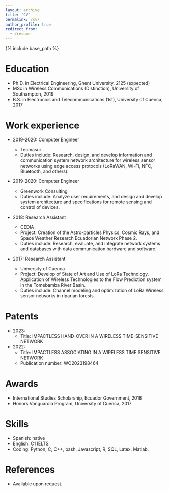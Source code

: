 ```yaml
---
layout: archive
title: "CV"
permalink: /cv/
author_profile: true
redirect_from:
  - /resume
---
```


{% include base_path %}

Education
======
* Ph.D. in Electrical Engineering, Ghent University, 2125 (expected)
* MSc in Wireless Communications (Distinction), University of Southampton, 2019 
* B.S. in Electronics and Telecommunications (1st), University of Cuenca, 2017 

Work experience
======
* 2019-2020: Computer Engineer
  * Tecmasur
  * Duties include: Research, design, and develop information and communication system network architecture for wireless sensor networks using edge access protocols (LoRaWAN, Wi-Fi, NFC, Bluetooth, and others). 

* 2019-2020: Computer Engineer
  * Greenwork Consulting
  * Duties include: Analyze user requirements, and design and develop system architecture and specifications for remote sensing and control of devices.
 
* 2018: Research Assistant
  * CEDIA
  * Project: Creation of the Astro-particles Physics, Cosmic Rays, and Space Weather Research Ecuadorian Network Phase 2.
  * Duties include: Research, evaluate, and integrate network systems and databases with data communication hardware and software.  

* 2017: Research Assistant
  * University of Cuenca
  * Project: Develop of State of Art and Use of LoRa Technology. Application of Wireless Technologies to the Flow Prediction system in the Tomebamba River Basin.
  * Duties include: Channel modeling and optimization of LoRa Wireless sensor networks in riparian forests.

Patents
=======
* 2023:
  * Title: IMPACTLESS HAND-OVER IN A WIRELESS TIME-SENSITIVE NETWORK      
* 2022:
  * Title: IMPACTLESS ASSOCIATING IN A WIRELESS TIME SENSITIVE NETWORK
  * Publication number: WO2023198464
   
Awards
======
* International Studies Scholarship, Ecuador Government, 2018
* Honors Vanguardia Program, University of Cuenca, 2017

Skills
======
* Spanish: native
* English: C1 IELTS
* Coding: Python, C, C++, bash, Javascript, R, SQL, Latex, Matlab.
  
References
======
* Available upon request.
